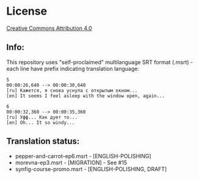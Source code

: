 License
=======

[Creative Commons Attribution 4.0](https://creativecommons.org/licenses/by/4.0/)

## Info:

This repository uses "self-proclaimed" multilanguage SRT format (.msrt) - each line have prefix indicating translation language:

```
5
00:00:26,640 --> 00:00:30,640
[ru] Кажется, я снова уснула с открытым окном...
[en] It seems I feel asleep with the window open, again...

6
00:00:32,360 --> 00:00:35,360
[ru] Уфф... Как дует то...
[en] Oh... It so windy...
```

## Translation status:

* pepper-and-carrot-ep6.msrt - [ENGLISH-POLISHING]
* morevna-ep3.msrt - [MIGRATION] - See #15
* synfig-course-promo.msrt - [ENGLISH-POLISHING, DRAFT]
